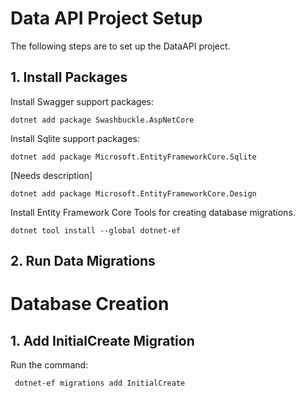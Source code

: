 # Data API Project Setup

The following steps are to set up the DataAPI project.

## 1. Install Packages

Install Swagger support packages:
```
dotnet add package Swashbuckle.AspNetCore
```
Install Sqlite support packages:
```
dotnet add package Microsoft.EntityFrameworkCore.Sqlite
```
[Needs description]
```
dotnet add package Microsoft.EntityFrameworkCore.Design
```
Install Entity Framework Core Tools for creating database migrations.
```
dotnet tool install --global dotnet-ef
```

## 2. Run Data Migrations

# Database Creation

## 1. Add InitialCreate Migration

Run the command: 
```
 dotnet-ef migrations add InitialCreate
```
